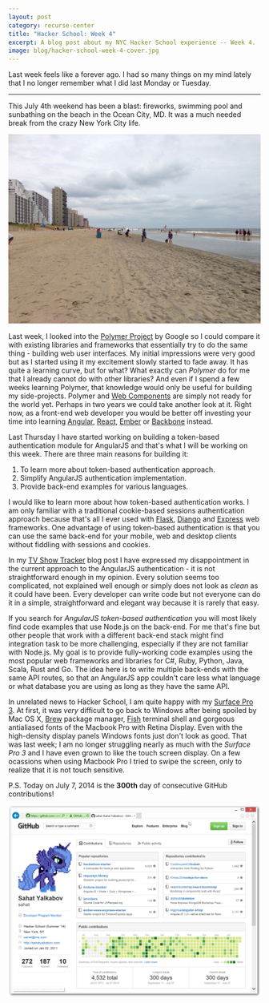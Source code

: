 ```yaml
---
layout: post
category: recurse-center
title: "Hacker School: Week 4"
excerpt: A blog post about my NYC Hacker School experience -- Week 4.
image: blog/hacker-school-week-4-cover.jpg
---
```


Last week feels like a forever ago. I had so many things on my mind lately that
I no longer remember what I did last Monday or Tuesday.

<hr>

This July 4th weekend has been a blast: fireworks, swimming pool and sunbathing
on the beach in the Ocean City, MD. It was a much needed break from the
crazy New York City life.

![](/images/blog/hacker-school-week-4-1.jpg)

Last week, I looked into the [Polymer Project](polymer-project.org) by Google so
I could compare it with existing libraries and frameworks that essentially try
to do the same thing - building web user interfaces. My initial impressions
were very good but as I started using it my excitement slowly started to fade
away. It has quite a learning curve, but for what? What exactly can *Polymer* do for me
that I already cannot do with other libraries? And even if I spend a few weeks
learning Polymer, that knowledge would only be useful for building my side-projects.
Polymer and [Web Components](http://webcomponents.org/) are simply not ready for the
world yet. Perhaps in two years we could take another look at it. Right now, as a
front-end web developer you would be better off investing your time into learning
[Angular](http://angularjs.org), [React](http://reactjs.com), [Ember](http://emberjs.com)
or [Backbone](http://backbonejs.org) instead.

Last Thursday I have started working on building a token-based authentication
module for AngularJS and that's what I will be working on this week. There are
three main reasons for building it:

1. To learn more about token-based authentication approach.
2. Simplify AngularJS authentication implementation.
3. Provide back-end examples for various languages.

I would like to learn more about how token-based authentication works. I am only
familiar with a traditional cookie-based sessions authentication approach because
that's all I ever used with [Flask](http://flask.pocoo.org), [Django](https://www.djangoproject.com)
and [Express](expressjs.com) web frameworks. One advantage of using token-based
authentication is that you can use the same back-end for your mobile, web and desktop
clients without fiddling with sessions and cookies.

In my [TV Show Tracker](http://sahatyalkabov.com/create-a-tv-show-tracker-using-angularjs-nodejs-and-mongodb/)
blog post I have expressed my disappointment in the current approach to the AngularJS
authentication - it is not straightforward enough in my opinion. Every solution
seems too complicated, not explained well enough or simply does not look as *clean*
as it could have been. Every developer can write code but not everyone can do it
in a simple, straightforward and elegant way because it is rarely that easy.

If you search for *AngularJS token-based authentication* you will most likely find
code examples that use Node.js on the back-end. For me that's fine but other
people that work with a different back-end stack might find integration task to
be more challenging, especially if they are not familiar with Node.js. My
goal is to provide fully-working code examples using the most popular web frameworks
and libraries for C#, Ruby, Python, Java, Scala, Rust and Go. The idea here is to
write multiple back-ends with the same API routes, so that an AngularJS app
couldn't care less what language or what database you are using as long as they
have the same API.

In unrelated news to Hacker School, I am quite happy with my [Surface Pro 3](http://www.microsoft.com/surface/en-us/products/surface-pro-3).
At first, it was *very* difficult to go back to Windows after being spoiled by Mac OS X,
[Brew](http://brew.sh) package manager, [Fish](https://github.com/bpinto/oh-my-fish)
terminal shell and gorgeous antialiased fonts of the Macbook Pro with Retina Display.
Even with the high-density display panels Windows fonts just don't look as good.
That was last week; I am no longer struggling nearly as much with the *Surface
Pro 3* and I have even grown to like the touch screen display. On a few ocassions
when using Macbook Pro I tried to swipe the screen, only to realize that it is
not touch sensitive.

P.S. Today on July 7, 2014 is the **300th** day of consecutive GitHub contributions!

![](/images/blog/hacker-school-week-4-2.png)
